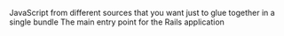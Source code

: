JavaScript from different sources that you want just to glue together in a single bundle
The main entry point for the Rails application
